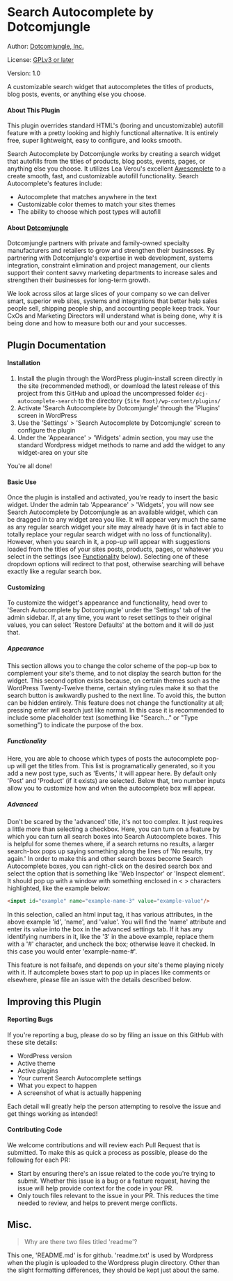 Search Autocomplete by Dotcomjungle
===================================

Author: [Dotcomjungle, Inc.](https://www.dotcomjungle.com/)

License: [GPLv3 or later](https://www.gnu.org/licenses/gpl-3.0.html)

Version: 1.0

A customizable search widget that autocompletes the titles of products, blog posts, 
events, or anything else you choose.


#### About This Plugin
This plugin overrides standard HTML's (boring and uncustomizable) autofill feature with a
pretty looking and highly functional alternative. It is entirely free, super lightweight,
easy to configure, and looks smooth. 

Search Autocomplete by Dotcomjungle works by creating a search widget that autofills from 
the titles of products, blog posts, events, pages, or anything else you choose. It 
utilizes Lea Verou's excellent [Awesomplete](https://leaverou.github.io/awesomplete/)
to a create smooth, fast, and customizable autofill functionality. Search Autocomplete's 
features include:
* Autocomplete that matches anywhere in the text
* Customizable color themes to match your sites themes
* The ability to choose which post types will autofill

#### About [Dotcomjungle](https://www.dotcomjungle.com/)
Dotcomjungle partners with private and family-owned specialty manufacturers and retailers 
to grow and strengthen their businesses. By partnering with Dotcomjungle's expertise in 
web development, systems integration, constraint elimination and project management, our 
clients support their content savvy marketing departments to increase sales and strengthen 
their businesses for long-term growth.

We look across silos at large slices of your company so we can deliver smart, superior 
web sites, systems and integrations that better help sales people sell, shipping people 
ship, and accounting people keep track. Your CxOs and Marketing Directors will understand 
what is being done, why it is being done and how to measure both our and your successes.

## Plugin Documentation

#### Installation
1. Install the plugin through the WordPress plugin-install screen directly in the site (recommended 
method), or download the latest release of this project from this GitHub and upload the 
uncompressed folder `dcj-autocomplete-search` to the directory `{Site Root}/wp-content/plugins/`
2. Activate 'Search Autocomplete by Dotcomjungle' through the 'Plugins' screen in WordPress
3. Use the 'Settings' > 'Search Autocomplete by Dotcomjungle' screen to configure the plugin
4. Under the 'Appearance' > 'Widgets' admin section, you may use the standard Wordpress widget methods
to name and add the widget to any widget-area on your site

You're all done!

#### Basic Use
Once the plugin is installed and activated, you're ready to insert the basic widget. Under the admin
tab 'Appearance' > 'Widgets', you will now see Search Autocomplete by Dotcomjungle
as an available widget, which can be dragged in to any widget area you like. It will
appear very much the same as any regular search widget your site may already have (it is
in fact able to totally replace your regular search widget with no loss of functionality).
However, when you search in it, a pop-up will appear with suggestions loaded 
from the titles of your sites posts, products, pages, or whatever you select in the settings (see 
[Functionality](#functionality) below). Selecting one of these dropdown options will redirect to that post, 
otherwise searching will behave exactly like a regular search box.

#### Customizing
To customize the widget's appearance and functionality, head over to 'Search Autocomplete 
by Dotcomjungle' under the 'Settings' tab of the admin sidebar. If, at any time, you want to reset
settings to their original values, you can select 'Restore Defaults' at the bottom and
it will do just that.

##### Appearance
This section allows you to change the color scheme of the pop-up box to complement your
site's theme, and to not display the search button for the widget. This second option
exists because, on certain themes such as the WordPress Twenty-Twelve theme, certain
styling rules make it so that the search button is awkwardly pushed to the next line. 
To avoid this, the button can be hidden entirely. This feature does not change the 
functionality at all; pressing enter will search just like normal. In this case it is
recommended to include some placeholder text (something like "Search..." or "Type
something") to indicate the purpose of the box.

##### Functionality
Here, you are able to choose which types of posts the autocomplete pop-up will get the
titles from. This list is programatically generated, so it you add a new post type, such 
as 'Events,' it will appear here. By default only 'Post' and 'Product' (if it exists) are
selected. Below that, two number inputs allow you to customize how and when the autocomplete
box will appear.

##### Advanced
Don't be scared by the 'advanced' title, it's not too complex. It just requires a little
more than selecting a checkbox. Here, you can turn on a feature by which you can turn
all search boxes into Search Autocomplete boxes. This is helpful for some
themes where, if a search returns no results, a larger search-box pops up saying something
along the lines of 'No results, try again.' In order to make this and other search boxes
become Search Autocomplete boxes, you can right-click on the desired search box and select the option 
that is something like 'Web Inspector' or 'Inspect element'. It should pop up with a 
window with something enclosed in < > characters highlighted, like the example below:
```html
<input id="example" name="example-name-3" value="example-value"/>
```
In this selection, called an html input tag, it has various attributes,
in the above example 'id', 'name', and 'value'. You will find the 'name' attribute
and enter its value into the box in the advanced settings tab. If it has any identifying
numbers in it, like the '3' in the above example, replace them with a '#' character, and 
uncheck the box; otherwise leave it checked. In this case you would enter 'example-name-#'.

This feature is not failsafe, and depends on your site's theme playing nicely with it. If
autcomplete boxes start to pop up in places like comments or elsewhere, please file an issue 
with the details described below.

## Improving this Plugin

#### Reporting Bugs
If you're reporting a bug, please do so by filing an issue on this GitHub with these site details:
* WordPress version
* Active theme
* Active plugins
* Your current Search Autocomplete settings
* What you expect to happen
* A screenshot of what is actually happening

Each detail will greatly help the person attempting to resolve the issue and get things 
working as intended!

#### Contributing Code
We welcome contributions and will review each Pull Request that is submitted. To make this 
as quick a process as possible, please do the following for each PR:
* Start by ensuring there's an issue related to the code you're trying to submit. Whether 
this issue is a bug or a feature request, having the issue will help provide context for the code in your PR.
* Only touch files relevant to the issue in your PR. This reduces the time needed to review,
 and helps to prevent merge conflicts.
 
 
 ## Misc.
 > Why are there two files titled 'readme'?
 
 This one, 'README.md' is for github. 'readme.txt' is used by Wordpress when
 the plugin is uploaded to the Wordpress plugin directory. Other than the slight
 formatting differences, they should be kept just about the same.